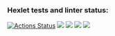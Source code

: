 ### Hexlet tests and linter status:
[![Actions Status](https://github.com/Airman57/php-project-45/workflows/hexlet-check/badge.svg)](https://github.com/Airman57/php-project-45/actions)
 <a href="https://codeclimate.com/github/Airman57/php-project-45/maintainability"><img src="https://api.codeclimate.com/v1/badges/47b14110f4bce1cd6088/maintainability" /></a>
 <a href="https://asciinema.org/a/42JjThlcrGTSQd1fOeTfTd5Db" target="_blank"><img src="https://asciinema.org/a/42JjThlcrGTSQd1fOeTfTd5Db.svg" /></a>
 <a href="https://asciinema.org/a/RwikagFyeOV0uNAOJw6o5BapN" target="_blank"><img src="https://asciinema.org/a/RwikagFyeOV0uNAOJw6o5BapN.svg" /></a>
 <a href="https://asciinema.org/a/elXexSs1d4JU3hhFupJQjw5Jx" target="_blank"><img src="https://asciinema.org/a/elXexSs1d4JU3hhFupJQjw5Jx.svg" /></a>